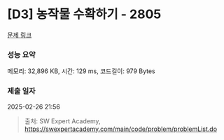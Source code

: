 # [D3] 농작물 수확하기 - 2805 

[문제 링크](https://swexpertacademy.com/main/code/problem/problemDetail.do?contestProbId=AV7GLXqKAWYDFAXB) 

### 성능 요약

메모리: 32,896 KB, 시간: 129 ms, 코드길이: 979 Bytes

### 제출 일자

2025-02-26 21:56



> 출처: SW Expert Academy, https://swexpertacademy.com/main/code/problem/problemList.do